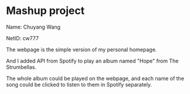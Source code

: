 # Mashup project

Name: Chuyang Wang <p>
NetID: cw777<p>

The webpage is the simple version of my personal homepage. <p>
And I added API from Spotify to play an album named "Hope" from The Strumbellas. <p>
The whole album could be played on the webpage, and each name of the song could be clicked to listen to them in Spotify separately.

